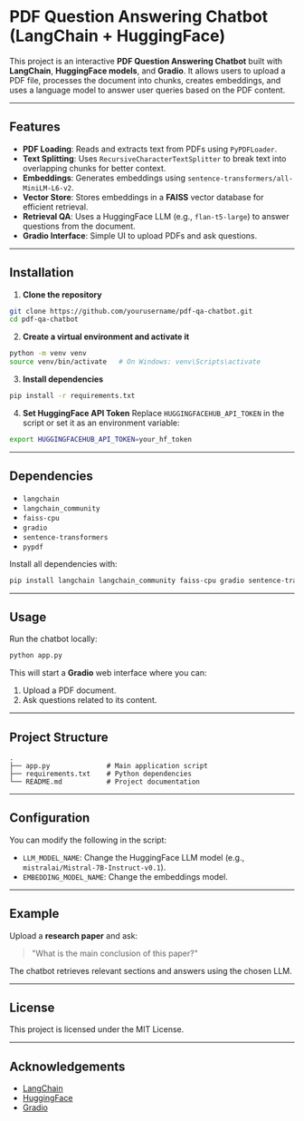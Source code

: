 # PDF Question Answering Chatbot (LangChain + HuggingFace)

This project is an interactive **PDF Question Answering Chatbot** built with **LangChain**, **HuggingFace models**, and **Gradio**. 
It allows users to upload a PDF file, processes the document into chunks, creates embeddings, and uses a language model to answer user queries based on the PDF content.

---

## Features
- **PDF Loading**: Reads and extracts text from PDFs using `PyPDFLoader`.
- **Text Splitting**: Uses `RecursiveCharacterTextSplitter` to break text into overlapping chunks for better context.
- **Embeddings**: Generates embeddings using `sentence-transformers/all-MiniLM-L6-v2`.
- **Vector Store**: Stores embeddings in a **FAISS** vector database for efficient retrieval.
- **Retrieval QA**: Uses a HuggingFace LLM (e.g., `flan-t5-large`) to answer questions from the document.
- **Gradio Interface**: Simple UI to upload PDFs and ask questions.

---

## Installation

1. **Clone the repository**
```bash
git clone https://github.com/yourusername/pdf-qa-chatbot.git
cd pdf-qa-chatbot
```

2. **Create a virtual environment and activate it**
```bash
python -m venv venv
source venv/bin/activate   # On Windows: venv\Scripts\activate
```

3. **Install dependencies**
```bash
pip install -r requirements.txt
```

4. **Set HuggingFace API Token**
Replace `HUGGINGFACEHUB_API_TOKEN` in the script or set it as an environment variable:
```bash
export HUGGINGFACEHUB_API_TOKEN=your_hf_token
```

---

## Dependencies
- `langchain`
- `langchain_community`
- `faiss-cpu`
- `gradio`
- `sentence-transformers`
- `pypdf`

Install all dependencies with:
```bash
pip install langchain langchain_community faiss-cpu gradio sentence-transformers pypdf
```

---

## Usage
Run the chatbot locally:
```bash
python app.py
```

This will start a **Gradio** web interface where you can:
1. Upload a PDF document.
2. Ask questions related to its content.

---

## Project Structure
```
.
├── app.py              # Main application script
├── requirements.txt    # Python dependencies
└── README.md           # Project documentation
```

---

## Configuration
You can modify the following in the script:
- `LLM_MODEL_NAME`: Change the HuggingFace LLM model (e.g., `mistralai/Mistral-7B-Instruct-v0.1`).
- `EMBEDDING_MODEL_NAME`: Change the embeddings model.

---

## Example
Upload a **research paper** and ask:
> "What is the main conclusion of this paper?"

The chatbot retrieves relevant sections and answers using the chosen LLM.

---

## License
This project is licensed under the MIT License.

---

## Acknowledgements
- [LangChain](https://www.langchain.com/)
- [HuggingFace](https://huggingface.co/)
- [Gradio](https://www.gradio.app/)

